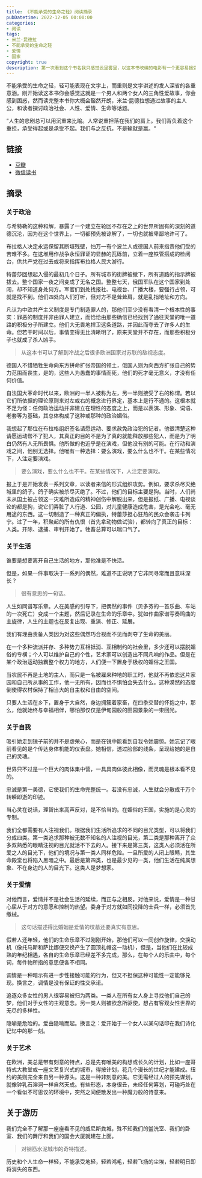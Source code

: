 ```yaml
---
title: 《不能承受的生命之轻》阅读摘录
pubDatetime: 2022-12-05 00:00:00
categories: 
- 阅读
tags: 
- 米兰·昆德拉
- 不能承受的生命之轻
- 爱情
- 国家
copyright: true
description: 第一次看到这个书名我只感觉云里雾里，以这本书改编的电影有一个更容易接受的名字 ————《布拉格之恋》，这个名字看似能让我了解这或许是个爱情故事，显然我还是理解错了。
---
```


不能承受的生命之轻，轻可能表现在文字上，而重则是文字讲述的发人深省的各重意涵。刚开始读这本书你会感觉这就是一个男人和两个女人的三角性爱故事，你会感到困惑，然而读完整本书你大概会豁然开朗，米兰·昆德拉想通过故事的主人公，和读者探讨政治社会、人性、爱情、生命等话题。

“人生的悲剧总可以用沉重来比喻。人常说重担落在我们的肩上。我们背负着这个重担，承受得起或是承受不起。我们与之反抗，不是输就是赢。“

## 链接

- [豆瓣](https://book.douban.com/subject/1017143/)
- [微信读书](https://weread.qq.com/web/bookDetail/d9f32bf0729dcf98d9fccdb)


## 摘录
### 关于政治

与希特勒的这种和解，暴露了一个建立在轮回不存在之上的世界所固有的深刻的道德沉沦，因为在这个世界上，一切都预先被谅解了，一切也就被卑鄙地许可了。

布拉格人决定永远保留其断垣残壁，怕万一有个波兰人或德国人前来指责他们受的苦难不多。在这堆用作战争永恒罪证的显赫的瓦砾前，立着一座铁管搭成的检阅台，供共产党在过去或将来指挥布拉格人民大游行。

特蕾莎回想起入侵的最初几个日子。所有城市的街牌被撤下，所有道路的指示牌被拔去。整个国家一夜之间变成了无名之国。整整七天，俄国军队在这个国家到处闯，却不知道身处何方。军官们到处找报社、电视台、广播大楼，要强行占领，可就是找不到。他们四处向人们打听，但对方不是耸耸肩，就是乱指地址和方向。

凡认为中欧共产主义制度是专门制造罪人的，那他们至少没有看清一个根本性的事实：罪恶的制度并非由罪人建立，而恰恰由那些确信已经找到了通往天堂的唯一道路的积极分子所建立。他们大无畏地捍卫这条道路，并因此而夺去了许多人的生命。但若干时间以后，事情变得无比清晰明了，原来天堂并不存在，而那些积极分子也就成了杀人凶手。
> 从这本书可以了解到冷战之后很多欧洲国家对苏联的敌视态度。

德国人不惜牺牲生命向东方拼命扩张帝国的领土，俄国人则为向西方扩张自己的势力范围而丧生，是的，这些人为愚蠢的事情而死，他们的死才毫无意义，才没有任何价值。

自法国大革命时代以来，欧洲的一半人被称为左，另一半则接受了右的称谓。若以它们所依据的理论原则来对左或右的概念进行界定，基本上是行不通的。这根本就不足为怪：任何政治运动并非建立在理性的态度之上，而是以表演、形象、词语、老套等为基础，其总体构成了这种或那种的政治媚俗。

我想起了那位在布拉格组织签名请愿运动、要求赦免政治犯的记者。他很清楚这种请愿运动帮不了犯人，其真正的目的不是为了真的就能释放那些犯人，而是为了明白仍然有人无所畏惧。他所做的也近乎是在演戏，但他没有别的可能。在行动和演戏之间，他别无选择。他唯有一种选择：要么演戏，要么什么也不干。在某些情况下，人注定要演戏。
> 要么演戏，要么什么也不干。在某些情况下，人注定要演戏。

报上于是开始发表一系列文章，以读者来信的形式组织攻势。例如，要求杀尽灭绝城里的鸽子。鸽子确实被杀尽灭绝了。不过，他们的目标主要是狗。当时，人们尚未从国土被占领这一灾难所造成的精神创伤中解脱出来，但是报纸、广播、电视谈论的都是狗，说它们弄脏了人行道、公园，对儿童健康造成危害，是光会吃、毫无用途的东西。这一切制造了一种真正的偏执，特蕾莎担心狂热的民众会袭击卡列宁。过了一年，积聚起的所有仇恨（首先拿动物做试验），都转向了真正的目标：人类。开除、逮捕、审判开始了。牲畜总算可以喘口气了。

### 关于生活

谁要是想要离开自己生活的地方，那他准是不快活。

但是，如果一件事取决于一系列的偶然，难道不正说明了它非同寻常而且意味深长？
> 很有意思的一句话。

人生如同谱写乐章。人在美感的引导下，把偶然的事件（贝多芬的一首乐曲、车站的一次死亡）变成一个主题，然后记录在生命的乐章中。犹如作曲家谱写奏鸣曲的主旋律，人生的主题也在反复出现、重演、修正、延展。

我们有理由责备人类因为对这些偶然巧合视而不见而剥夺了生命的美丽。

在一个多种流派并存、多种势力互相抵消、互相制约的社会里，多少还可以摆脱媚俗的专横；个人可以维护自己的个性，艺术家可以创造出不同凡响的作品。但是在某个政治运动独霸整个权力的地方，人们便一下置身于极权的媚俗之王国。

当农民不再是土地的主人，而只是一名被雇来种地的职工时，他就不再依恋这片家园和自己所从事的工作，他一无所有，因而也不惧怕会失去什么。这种漠然的态度倒使得农村保持了相当大的自主权和自由的空间。


只要人生活在乡下，置身于大自然，身边拥簇着家畜，在四季交替的怀抱之中，那么，他就始终与幸福相伴，哪怕那仅仅是伊甸园般的田园景象的一束回光。

### 关于自我

吸引她走到镜子前的并不是虚荣心，而是在镜中能看到自我令她震惊。她忘记了眼前看见的是个传达身体机能的仪表盘。她相信，透过脸部的线条，呈现给她的是自己的灵魂。

世界只不过是一个巨大的肉体集中营，一具具肉体彼此相像，而灵魂是根本看不见的。

忠诚是第一美德，它使我们的生命完整统一。若没有忠诚，人生就会分散成千万个转瞬即逝的印迹。

当心灵在说话，理智出来高声反对，是不恰当的。在媚俗的王国，实施的是心灵的专制。

我们全都需要有人注视我们。根据我们生活所追求的不同的目光类型，可以将我们分成四类。第一类追求那种被无数不知名的人注视的目光，第二类是那种离开了众多双熟悉的眼睛注视的目光就活不下去的人。接下来是第三类，这类人必须活在所爱之人的目光下，他们的境况与第一类人同样危险。一旦所爱的人闭上眼睛，其生命殿堂也将陷入黑暗之中。最后是第四类，也是最少见的一类，他们生活在纯属想象、不在身边的人的目光下。这类人是梦想家。


### 关于爱情

对他而言，爱情并不是社会生活的延续，而正与之相反。对他来说，爱情是一种甘心屈从于对方的意愿和控制的热望。委身于对方就如同投降的士兵一样，必须首先缴械。
> 这句话描述得比婚姻是爱情的坟墓还要真实有意思。

假若人还年轻，他们的生命乐章不过刚刚开始，那他们可以一同创作旋律，交换动机（像托马斯和萨比娜便交换产生了圆顶礼帽这一动机），但是，当他们在比较成熟的年纪相遇，各自的生命乐章已经差不多完成，那么，在每个人的乐曲中，每个词，每件物所指的意思便各不相同。

调情是一种暗示有进一步性接触可能的行为，但又不担保这种可能性一定能够兑现。换言之，调情是没有保证的性交承诺。

追逐众多女性的男人很容易被归为两类。一类人在所有女人身上寻找他们自己的梦，他们对于女性的主观意念。另一类人则被欲念所驱使，想占有客观女性世界的无尽的多样性。

隐喻是危险的。爱由隐喻而起。换言之：爱开始于一个女人以某句话印在我们诗化记忆中的那一刻。

### 关于艺术

在欧洲，美总是带有刻意的特点，总是先有唯美的构想或长久的计划，比如一座哥特式大教堂或一座文艺复兴式的城市，得按计划，花几个漫长的世纪才能建成。纽约的美则完全来自另一种源头。这是一种非刻意的美。它无需经过人的预先谋划，就像钟乳石溶洞一样自然天成。有些形态，本身很丑，未经任何筹划，可碰巧处在一个看似不可思议的环境中，突然之间便散发出一种魔力般的诗意来。



## 关于游历

我们完全不了解那一座座看不见的威尼斯粪城，殊不知我们的盥洗室、我们的卧室、我们的舞厅和我们的国会大厦就建在上面。
> 对钢筋水泥城市的奇特描述。

历史和个人生命一样轻，不能承受地轻，轻若鸿毛，轻若飞扬的尘埃，轻若明日即将消失的东西。

